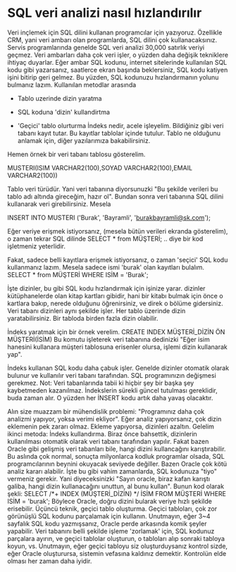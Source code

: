 # SQL veri analizi nasıl hızlandırılır

Veri inçlemek için SQL dilini kullanan programcılar için
yazıyoruz. Özellikle CRM, yani veri ambarı olan programlarda, SQL
dilini çok kullanacaksınız. Servis programlarında genelde SQL veri
analizi 30,000 satırlık veriyi geçmez.  Veri ambarları daha çok veri
işler, o yüzden daha değişik tekniklere ihtiyaç duyarlar.  Eğer ambar
SQL kodunu, internet sitelerinde kullanılan SQL kodu gibi yazarsanız,
saatlerce ekran başında beklersiniz, SQL kodu katiyen işini bitirip
geri gelmez.  Bu yüzden, SQL kodunuzu hızlandırmanın yolunu bulmanız
lazım. Kullanılan metodlar arasında

* Tablo uzerinde dizin yaratma

* SQL koduna 'dizin' kullandirtma

* 'Geçici' tablo olurturma İndeks nedir, acele işleyelim. Bildiğiniz
gibi veri tabanı kayıt tutar. Bu kayıtlar tablolar içinde
tutulur. Tablo ne olduğunu anlamak için, diğer yazılarımıza
bakabilirsiniz.

Hemen örnek bir veri tabanı tablosu gösterelim.

MUSTERI(ISIM VARCHAR2(100),SOYAD VARCHAR2(100),EMAIL VARCHAR2(100))

Tablo veri türüdür. Yani veri tabanına diyorsunuzki "Bu şekilde
verileri bu tablo adı altında gireceğim, hazır ol". Bundan sonra veri
tabanına SQL dilini kullanarak veri girebilirsiniz. Mesela

INSERT INTO MUSTERI ('Burak', 'Bayramli', 'burakbayramli@sk.com');

Eğer veriye erişmek istiyorsanız, (mesela bütün verileri ekranda
gösterelim), o zaman tekrar SQL dilinde SELECT * from MÜŞTERİ; .. diye
bir kod işletmeniz yeterlidir.

Fakat, sadece belli kayıtlara erişmek istiyorsanız, o zaman 'seçici'
SQL kodu kullanmanız lazım. Mesela sadece ismi 'burak' olan kayıtları
bulalım.  SELECT * from MÜŞTERİ WHERE ISİM = 'Burak';

İşte dizinler, bu gibi SQL kodu hızlandırmak için işinize
yarar. dizinler kütüphanelerde olan kitap kartları gibidir, hani bir
kitabı bulmak için önce o kartlara bakıp, nerede olduğunu
öğrenirsiniz, ve direk o bölüme gidersiniz. Veri tabanı dizinleri aynı
şekilde işler. Her tablo üzerinde dizin yaratabilirsiniz. Bir tabloda
birden fazla dizin olabilir.

İndeks yaratmak için bir örnek verelim.  CREATE INDEX MÜŞTERİ_DİZİN ÖN
MÜŞTERİ(İSİM) Bu komutu işleterek veri tabanına dedinizki "Eğer isim
hanesini kullanara müşteri tablosuna erisenler olursa, işlemi dizin
kullanarak yap".

İndeks kullanan SQL kodu daha çabuk işler. Genelde dizinler otomatik
olarak bulunur ve kullanılır veri tabanı tarafından. SQL programınızın
değişmesi gerekmez.  Not: Veri tabanlarında tabii ki hiçbir şey bir
başka şey kaybetmeden kazanılmaz. İndekslerin sürekli güncel tutulması
gereklidir, buda zaman alır. O yüzden her İNSERT kodu artık daha yavaş
olacaktır.

Alın size muazzam bir mühendislik problemi: "Programınız daha çok
analizmi yapıyor, yoksa verimi ekliyor". Eğer analiz yapıyorsanız, çok
dizin eklemenin pek zararı olmaz. Ekleme yapıyorsa, dizinleri azaltın.
Gelelim ikinci metoda: İndeks kullandırma. Biraz önce bahsettik,
dizinlerin kullanılması otomatik olarak veri tabanı tarafından
yapılır. Fakat bazen Oracle gibi gelişmiş veri tabanları bile, hangi
dizini kullancağını karıştırabilir. Bu aslında çok normal, sonuçta
milyonlarca kodluk programlar olsada, SQL programcılarının beynini
okuyacak seviyede değiller. Bazen Oracle çok kötü analiz kararı
alabilir.  İşte bu gibi vahim zamanlarda, SQL kodunuza "tiyo" vermeniz
gerekir. Yani diyeceksinizki "Sayın oracle, biraz kafan karıştı
galiba, hangi dizin kullanacağını unuttun, al bunu kullan". Bunun kod
olarak şekli: SELECT /*+ INDEX (MÜŞTERİ_DİZİN) */ İSİM FROM MÜŞTERİ
WHERE ISİM = 'burak'; Böylece Oracle, doğru dizini bularak veriye
hızlı şekilde erisebilir.  Üçüncü teknik, geçici tablo
oluşturma. Geçici tabloları, çok zor görünüşlü SQL kodunu parçalamak
için kullanın. Unutmayın, eğer 3~4 sayfalık SQL kodu yazmışsanız,
Oracle perde arkasında komik şeyler yapabilir. Veri tabanını belli
şekilde işleme 'zorlamak' için, SQL kodunuz parçalara ayırın, ve
geçici tablolar oluşturun, o tabloları alıp sonraki tabloya koyun,
vs. Unutmayın, eğer geçici tabloyu siz oluşturduysanız kontrol sizde,
eğer Oracle oluşturursa, sistemin vefasına kaldınız
demektir. Kontrolün elde olması her zaman daha iyidir.




